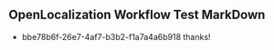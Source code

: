 ## OpenLocalization Workflow Test MarkDown
* bbe78b6f-26e7-4af7-b3b2-f1a7a4a6b918 
thanks!<!--HONumber=Mar16_HO4-->
